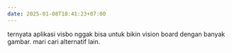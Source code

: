```yaml
---
date: 2025-01-08T18:41:23+07:00
---
```

ternyata aplikasi visbo nggak bisa untuk bikin vision board dengan banyak gambar. mari cari alternatif lain.